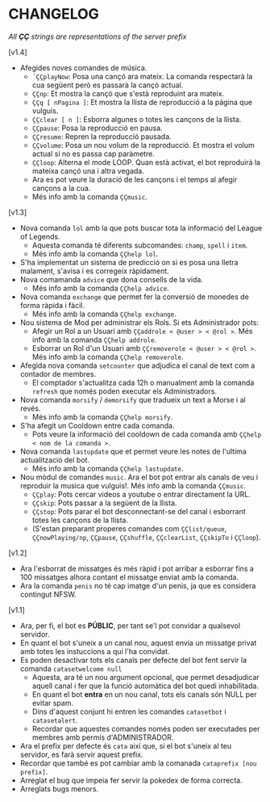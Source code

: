 # CHANGELOG

_All **ÇÇ** strings are representations of the server prefix_

\[v1.4\]

* Afegides noves comandes de música.
  * `´ÇÇplayNow`: Posa una cançó ara mateix. La comanda respectarà la cua següent però es passarà la cançó actual.
  * `ÇÇnp`: Et mostra la cançó que s'està reproduint ara mateix.
  * `ÇÇq [ nPagina ]`: Et mostra la llista de reproducció a la pàgina que vulguis.
  * `ÇÇclear [ n ]`: Esborra algunes o totes les cançons de la llista.
  * `ÇÇpause`: Posa la reproducció en pausa.
  * `ÇÇresume`: Repren la reproducció pausada.
  * `ÇÇvolume`: Posa un nou volum de la reproducció. Et mostra el volum actual si no es passa cap paràmetre.
  * `ÇÇloop`: Alterna el mode LOOP. Quan està activat, el bot reproduirà la mateixa cançó una i altra vegada.
  * Ara es pot veure la duració de les cançons i el temps al afegir cançons a la cua.
  * Més info amb la comanda `ÇÇmusic`.

\[v1.3\]

* Nova comanda `lol` amb la que pots buscar tota la informació del League of Legends.
  * Aquesta comanda té diferents subcomandes: `champ`, `spell` i `item`.
  * Més info amb la comanda `ÇÇhelp lol`.
* S'ha implementat un sistema de predicció on si es posa una lletra malament, s'avisa i es corregeix ràpidament.
* Nova comamanda `advice` que dona consells de la vida.
  * Més info amb la comanda `ÇÇhelp advice`.
* Nova comanda `exchange` que permet fer la conversió de monedes de forma ràpida i fàcil.
  * Més info amb la comanda `ÇÇhelp exchange`.
* Nou sistema de Mod per administrar els Rols. Si ets Administrador pots:
  * Afegir un Rol a un Usuari amb `ÇÇaddrole < @user > < @rol >`. Més info amb la comanda `ÇÇhelp addrole`.
  * Esborrar un Rol d'un Usuari amb `ÇÇremoverole < @user > < @rol >`. Més info amb la comanda `ÇÇhelp removerole`.
* Afegida nova comanda `setcounter` que adjudica el canal de text com a contador de membres.
  * El comptador s'actualitza cada 12h o manualment amb la comanda `refresh` que només poden executar els Administradors.
* Nova comanda `morsify` / `demorsify` que tradueix un text a Morse i al revés.
  * Més info amb la comanda `ÇÇhelp morsify`.
* S'ha afegit un Cooldown entre cada comanda.
  * Pots veure la informació del cooldown de cada comanda amb `ÇÇhelp < nom de la comanda >`.
* Nova comanda `lastupdate` que et permet veure les notes de l'ultima actualització del bot.
  * Més info amb la comanda `ÇÇhelp lastupdate`.
* Nou mòdul de comandes `music`. Ara el bot pot entrar als canals de veu i reproduir la musica que vulguis!. Més info amb la comanda `ÇÇmusic`.
  * `ÇÇplay`: Pots cercar videos a youtube o entrar directament la URL.
  * `ÇÇskip`: Pots passar a la següent de la llista.
  * `ÇÇstop`: Pots parar el bot desconnectant-se del canal i esborrant totes les cançons de la llista.
  * (S'estan preparant properes comandes com `ÇÇlist/queue`, `ÇÇnowPlaying/np`, `ÇÇpause`, `ÇÇshuffle`, `ÇÇclearList`, `ÇÇskipTo` i `ÇÇloop`).

\[v1.2\]

* Ara l'esborrat de missatges és més ràpid i pot arribar a esborrar fins a 100 missatges alhora contant el missatge enviat amb la comanda.
* Ara la comanda `penis` no té cap imatge d'un penis, ja que es considera contingut NFSW.

\[v1.1\]

* Ara, per fi, el bot es **PÚBLIC**, per tant se'l pot convidar a qualsevol servidor.
* En quant el bot s'uneix a un canal nou, aquest envia un missatge privat amb totes les instuccions a qui l'ha convidat.
* Es poden desactivar tots els canals per defecte del bot fent servir la comanda `catasetwelcome null`
  * Aquesta, ara té un nou argument opcional, que permet desadjudicar aquell canal i fer que la funció automàtica del bot quedi inhabilitada.
  * En quant el bot **entra** en un nou canal, tots els canals són NULL per evitar spam.
  * Dins d'aquest conjunt hi entren les comandes `catasetbot` i `catasetalert`.
  * Recordar que aquestes comandes només poden ser executades per membres amb permís d'ADMINISTRADOR.
* Ara el prefix per defecte és `cata` així que, si el bot s'uneix al teu servidor, es farà servir aquest prefix.
* Recordar que també es pot cambiar amb la comanada `cataprefix [nou prefix]`.
* Arreglat el bug que impeia fer servir la pokedex de forma correcta.
* Arreglats bugs menors.
